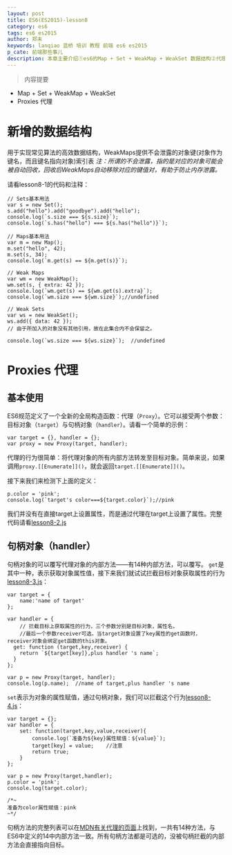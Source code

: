 ```yaml
---
layout: post
title: ES6(ES2015)-lesson8
category: es6
tags: es6 es2015
author: 郑未
keywords: lanqiao 蓝桥 培训 教程 前端 es6 es2015
p_cate: 前端那些事儿
description: 本章主要介绍①es6的Map + Set + WeakMap + WeakSet 数据结构②代理
---
```

>内容提要

- Map + Set + WeakMap + WeakSet
- Proxies 代理

# 新增的数据结构

用于实现常见算法的高效数据结构，WeakMaps提供不会泄露的对象键(对象作为键名，而且键名指向对象)索引表 
*注：所谓的不会泄露，指的是对应的对象可能会被自动回收，回收后WeakMaps自动移除对应的键值对，有助于防止内存泄露。*

请看lesson8-1的代码和注释：

    // Sets基本用法
    var s = new Set();
    s.add("hello").add("goodbye").add("hello");
    console.log(`s.size === ${s.size}`);
    console.log(`s.has("hello") === ${s.has("hello")}`);

    // Maps基本用法
    var m = new Map();
    m.set("hello", 42);
    m.set(s, 34);
    console.log(`m.get(s) == ${m.get(s)}`);

    // Weak Maps
    var wm = new WeakMap();
    wm.set(s, { extra: 42 });
    console.log(`wm.get(s) == ${wm.get(s).extra}`);
    console.log(`wm.size === ${wm.size}`);//undefined

    // Weak Sets
    var ws = new WeakSet();
    ws.add({ data: 42 });
    // 由于所加入的对象没有其他引用，故在此集合内不会保留之。

    console.log(`ws.size === ${ws.size}`);  //undefined

# Proxies 代理

## 基本使用

ES6规范定义了一个全新的全局构造函数：代理（`Proxy`）。它可以接受两个参数：目标对象（`target`）与句柄对象（`handler`）。请看一个简单的示例：

    var target = {}, handler = {};
    var proxy = new Proxy(target, handler);

代理的行为很简单：将代理对象的所有内部方法转发至目标对象。简单来说，如果调用`proxy.[[Enumerate]]()`，就会返回`target.[[Enumerate]]()`。

接下来我们来检测下上面的定义：

    p.color = 'pink';
    console.log(`target's color===${target.color}`);//pink

我们并没有在直接target上设置属性，而是通过代理在target上设置了属性。完整代码请看[lesson8-2.js](https://coding.net/u/lanqiao/p/frontAdvance/git/blob/master/es6/lesson8-2.js)

## 句柄对象（handler）

句柄对象的可以覆写代理对象的内部方法——有14种内部方法，可以覆写。
`get`是其中一种，表示获取对象属性值，接下来我们就试试拦截目标对象获取属性的行为[lesson8-3.js](https://coding.net/u/lanqiao/p/frontAdvance/git/blob/master/es6/lesson8-3.js)：

    var target = {
        name:'name of target'
    };

    var handler = {
        // 拦截目标上获取属性的行为，三个参数分别是目标对象，属性名，
        //最后一个参数receiver可选，当target对象设置了key属性的get函数时，receiver对象会绑定get函数的this对象。
      get: function (target,key,receiver) {
        return `${target[key]},plus handler 's name`;
      }
    };

    var p = new Proxy(target, handler);
    console.log(p.name);  //name of target,plus handler 's name

`set`表示为对象的属性赋值，通过句柄对象，我们可以拦截这个行为[lesson8-4.js](https://coding.net/u/lanqiao/p/frontAdvance/git/blob/master/es6/lesson8-4.js)：

    var target = {};
    var handler = {
        set: function(target,key,value,receiver){
            console.log(`准备为${key}属性赋值：${value}`);
            target[key] = value;    //注意
            return true;
        }
    };

    var p = new Proxy(target,handler);
    p.color = 'pink';
    console.log(target.color);

    /*~
    准备为color属性赋值：pink
    ~*/

句柄方法的完整列表可以在[MDN有关代理的页面](https://developer.mozilla.org/zh-CN/docs/Web/JavaScript/Reference/Global_Objects/Proxy#Methods_of_the_handler_object)上找到，一共有14种方法，与ES6中定义的14中内部方法一致。所有句柄方法都是可选的，没被句柄拦截的内部方法会直接指向目标。